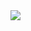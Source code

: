 

<img src="https://user-images.githubusercontent.com/100161430/156935226-f0b7114d-d93c-4f39-a0f3-82028f44bdcb.png">
